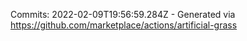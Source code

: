 Commits: 2022-02-09T19:56:59.284Z - Generated via https://github.com/marketplace/actions/artificial-grass
<br>
